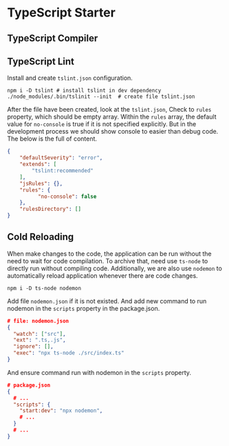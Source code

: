 # TypeScript Starter

## TypeScript Compiler

## TypeScript Lint

Install and create `tslint.json` configuration.

```shell
npm i -D tslint # install tslint in dev dependency
./node_modules/.bin/tslinit --init  # create file tslint.json
```

After the file have been created, look at the `tslint.json`, Check to `rules` property, which should be empty array. Within the `rules` array, the default value for `no-console` is true if it is not specified explicitly. But in the development process we should show console to easier than debug code. The below is the full of content.

```json
{
    "defaultSeverity": "error",
    "extends": [
        "tslint:recommended"
    ],
    "jsRules": {},
    "rules": {
	      "no-console": false
    },
    "rulesDirectory": []
}
```

## Cold Reloading

When make changes to the code, the application can be run without the need to wait for code compilation. To archive that, need use `ts-node` to directly run without compiling code. Additionally, we are also use `nodemon` to automatically reload application whenever there are code changes. 

```shell
npm i -D ts-node nodemon
```

Add file `nodemon.json` if it is not existed. And add new command to run nodemon in the `scripts` property in the package.json.

```json
# file: nodemon.json
{
  "watch": ["src"],
  "ext": ".ts,.js",
  "ignore": [],
  "exec": "npx ts-node ./src/index.ts"
}
```

And ensure command run with nodemon in the `scripts` property.

```json
# package.json
{
  # ...
  "scripts": {
    "start:dev": "npx nodemon",
    # ...
  }
  # ...
}
```
